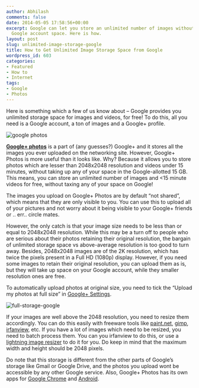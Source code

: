 ```yaml
---
author: Abhilash
comments: false
date: 2014-05-05 17:58:56+00:00
excerpt: Google can let you store an unlimited number of images without taxing your
  Google account space. Here is how.
layout: post
slug: unlimited-image-storage-google
title: How to Get Unlimited Image Storage Space from Google
wordpress_id: 603
categories:
- Featured
- How to
- Internet
tags:
- Google
- Photos
---
```


Here is something which a few of us know about – Google provides you unlimited storage space for images and videos, for free! To do this, all you need is a Google account, a ton of images and a Google+ profile.

![google photos](http://img.techcovered.org/tc/googlephotos.png)

**[Google+ photos](https://plus.google.com/photos)** is a part of (any guesses?) Google+ and it stores all the images you ever uploaded on the networking site. However, Google+ Photos is more useful than it looks like. Why? Because it allows you to store photos which are lesser than 2048x2048 resolution and videos under 15 minutes, without taking up any of your space in the Google-allotted 15 GB. This means, you can store an unlimited number of images and <15 minute videos for free, without taxing any of your space on Google!

The images you upload on Google+ Photos are by default “not shared”, which means that they are only visible to you. You can use this to upload all of your pictures and not worry about it being visible to your Google+ friends or .. err.. circle mates.

However, the only catch is that your image size needs to be less than or equal to 2048x2048 resolution. While this may be a turn off to people who are serious about their photos retaining their original resolution, the bargain of unlimited storage space vs above-average resolution is too good to turn away. Besides, 2048x2048 images are of the 2K resolution, which has twice the pixels present in a Full HD (1080p) display. However, if you need some images to retain their original resolution, you can upload them as is, but they will take up space on your Google account, while they smaller resolution ones are free.

To automatically upload photos at original size, you need to tick the “Upload my photos at full size” in [Google+ Settings](https://plus.google.com/settings?hl=en).

![full-storage-google](http://img.techcovered.org/tc/full-storage-google.png)

If your images are well above the 2048 resolution, you need to resize them accordingly. You can do this easily with freeware tools like [paint.net](http://getpaint.net), [gimp](http://www.gimp.org/), [irfanview](http://www.irfanview.com/), etc. If you have a lot of images which need to be resized, you need to batch process them. You can you irfanview to do this, or use a [lightning image resizer](http://www.softpedia.com/get/Multimedia/Graphic/Graphic-Others/Lightning-Image-Resizer.shtml) to do it for you. Do keep in mind that the maximum width and height should be 2048 pixels.

Do note that this storage is different from the other parts of Google’s storage like Gmail or Google Drive, and the photos you upload wont be accessible by any other Google service. Also, Google+ Photos has its own apps for [Google Chrome](https://chrome.google.com/webstore/detail/google%20-photos/efjnaogkjbogokcnohkmnjdojkikgobo) and [Android](https://play.google.com/store/apps/details?id=com.google.android.apps.plus).
